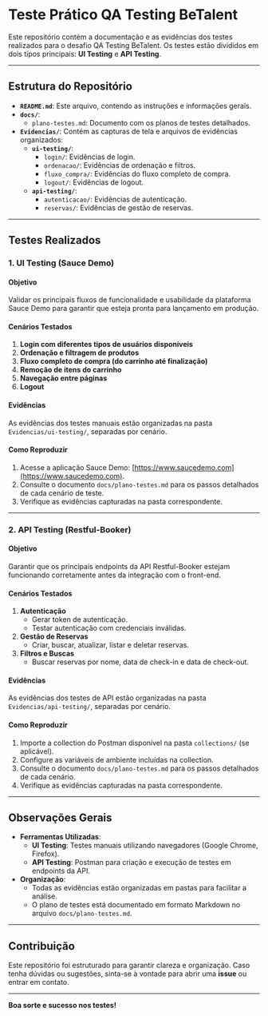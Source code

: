 # Teste Prático QA Testing BeTalent

Este repositório contém a documentação e as evidências dos testes realizados para o desafio QA Testing BeTalent. Os testes estão divididos em dois tipos principais: **UI Testing** e **API Testing**.

---

## Estrutura do Repositório

- **`README.md`**: Este arquivo, contendo as instruções e informações gerais.
- **`docs/`**:
  - `plano-testes.md`: Documento com os planos de testes detalhados.
- **`Evidencias/`**: Contém as capturas de tela e arquivos de evidências organizados:
  - **`ui-testing/`**:
    - `login/`: Evidências de login.
    - `ordenacao/`: Evidências de ordenação e filtros.
    - `fluxo_compra/`: Evidências do fluxo completo de compra.
    - `logout/`: Evidências de logout.
  - **`api-testing/`**:
    - `autenticacao/`: Evidências de autenticação.
    - `reservas/`: Evidências de gestão de reservas.

---

## Testes Realizados

### 1. UI Testing (Sauce Demo)

#### **Objetivo**
Validar os principais fluxos de funcionalidade e usabilidade da plataforma Sauce Demo para garantir que esteja pronta para lançamento em produção.

#### **Cenários Testados**
1. **Login com diferentes tipos de usuários disponíveis**
2. **Ordenação e filtragem de produtos**
3. **Fluxo completo de compra (do carrinho até finalização)**
4. **Remoção de itens do carrinho**
5. **Navegação entre páginas**
6. **Logout**

#### **Evidências**
As evidências dos testes manuais estão organizadas na pasta `Evidencias/ui-testing/`, separadas por cenário.

#### **Como Reproduzir**
1. Acesse a aplicação Sauce Demo: [https://www.saucedemo.com](https://www.saucedemo.com).
2. Consulte o documento `docs/plano-testes.md` para os passos detalhados de cada cenário de teste.
3. Verifique as evidências capturadas na pasta correspondente.

---

### 2. API Testing (Restful-Booker)

#### **Objetivo**
Garantir que os principais endpoints da API Restful-Booker estejam funcionando corretamente antes da integração com o front-end.

#### **Cenários Testados**
1. **Autenticação**
   - Gerar token de autenticação.
   - Testar autenticação com credenciais inválidas.
2. **Gestão de Reservas**
   - Criar, buscar, atualizar, listar e deletar reservas.
3. **Filtros e Buscas**
   - Buscar reservas por nome, data de check-in e data de check-out.

#### **Evidências**
As evidências dos testes de API estão organizadas na pasta `Evidencias/api-testing/`, separadas por cenário.

#### **Como Reproduzir**
1. Importe a collection do Postman disponível na pasta `collections/` (se aplicável).
2. Configure as variáveis de ambiente incluídas na collection.
3. Consulte o documento `docs/plano-testes.md` para os passos detalhados de cada cenário.
4. Verifique as evidências capturadas na pasta correspondente.

---

## Observações Gerais

- **Ferramentas Utilizadas**:
  - **UI Testing**: Testes manuais utilizando navegadores (Google Chrome, Firefox).
  - **API Testing**: Postman para criação e execução de testes em endpoints da API.
- **Organização**:
  - Todas as evidências estão organizadas em pastas para facilitar a análise.
  - O plano de testes está documentado em formato Markdown no arquivo `docs/plano-testes.md`.

---

## Contribuição

Este repositório foi estruturado para garantir clareza e organização. Caso tenha dúvidas ou sugestões, sinta-se à vontade para abrir uma **issue** ou entrar em contato.

---

**Boa sorte e sucesso nos testes!**
